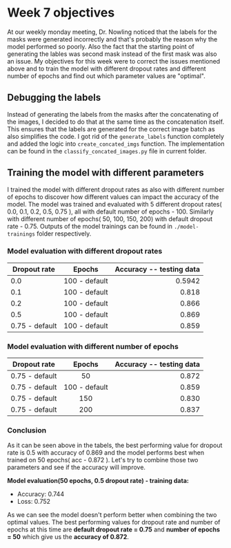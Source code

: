 # Week 7 objectives

At our weekly monday meeting, Dr. Nowling noticed that the labels for the masks were generated incorrectly and that's probably the reason why the model performed so poorly. Also the fact that the starting point of generating the lables was second mask instead of the first mask was also an issue. My objectives for this week were to correct the issues mentioned above and to train the model with different dropout rates and different number of epochs and find out which parameter values are "optimal".

## Debugging the labels
Instead of generating the labels from the masks after the concatenating of the images, I decided to do that at the same time as the concatenation itself. This ensures that the labels are generated for the correct image batch as also simplifies the code. I got rid of the `generate_labels` function completely and added the logic into `create_concated_imgs` function. The implementation can be found in the `classify_concated_images.py` file in current folder.

## Training the model with different parameters
I trained the model with different dropout rates as also with different number of epochs to discover how different values can impact the accuracy of the model. The model was trained and evaluated with 5 different dropout rates( 0.0, 0.1, 0.2, 0.5, 0.75 ), all with default number of epochs - 100. Similarly with different number of epochs( 50, 100, 150, 200) with default dropout rate - 0.75. Outputs of the model trainings can be found in `./model-trainings` folder respectively.

### Model evaluation with different dropout rates
| Dropout rate        | Epochs | Accuracy -- testing data  |
| ------------- |:-------------:| -----:|
| 0.0      |  100 - default | 0.5942 |
| 0.1      | 100 - default      |   0.818 |
| 0.2 | 100 - default      |   0.866 |
| 0.5 | 100 - default     |    0.869 |
| 0.75 - default | 100 - default      |    0.859 |

### Model evaluation with different number of epochs
| Dropout rate        | Epochs | Accuracy -- testing data  |
| ------------- |:-------------:| -----:|
| 0.75 - default |  50       | 0.872   |
| 0.75 - default | 100 - default      |   0.859  |
| 0.75 - default | 150      |   0.830  |
| 0.75 - default | 200       |    0.837 |

### Conclusion
As it can be seen above in the tabels, the best performing value for dropout rate is 0.5 with accuracy of 0.869 and the model performs best when trained on 50 epochs( acc - 0.872 ). Let's try to combine those two parameters and see if the accuracy will improve.

**Model evaluation(50 epochs, 0.5 dropout rate) - training data:**
- Accuracy: 0.744
- Loss: 0.752

As we can see the model doesn't perform better when combining the two optimal values. The best performing values for dropout rate and number of epochs at this time are **default dropout rate = 0.75** and **number of epochs = 50** which give us the **accuracy of 0.872**.